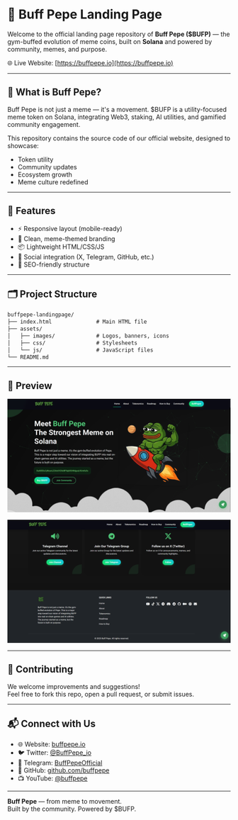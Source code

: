 
# 🐸 Buff Pepe Landing Page

Welcome to the official landing page repository of **Buff Pepe ($BUFP)** — the gym-buffed evolution of meme coins, built on **Solana** and powered by community, memes, and purpose.

🌐 Live Website: [https://buffpepe.io](https://buffpepe.io)

---

## 🚀 What is Buff Pepe?

Buff Pepe is not just a meme — it's a movement. $BUFP is a utility-focused meme token on Solana, integrating Web3, staking, AI utilities, and gamified community engagement.

This repository contains the source code of our official website, designed to showcase:
- Token utility
- Community updates
- Ecosystem growth
- Meme culture redefined

---

## 🧾 Features

- ⚡ Responsive layout (mobile-ready)
- 🎨 Clean, meme-themed branding
- 📦 Lightweight HTML/CSS/JS
- 🔗 Social integration (X, Telegram, GitHub, etc.)
- 🌱 SEO-friendly structure

---

## 🗂️ Project Structure

```
buffpepe-landingpage/
├── index.html              # Main HTML file
├── assets/
│   ├── images/             # Logos, banners, icons
│   ├── css/                # Stylesheets
│   └── js/                 # JavaScript files
└── README.md
```

---

## 📸 Preview

![Landing Page Preview](assets/images/screenshot1.png)


![Landing Page Preview](assets/images/screenshot2.png)

---

## 🤝 Contributing

We welcome improvements and suggestions!  
Feel free to fork this repo, open a pull request, or submit issues.

---

## 📬 Connect with Us

- 🌐 Website: [buffpepe.io](https://buffpepe.io)
- 🐦 Twitter: [@BuffPepe_io](https://x.com/BuffPepe_io)
- 💬 Telegram: [BuffPepeOfficial](https://t.me/BuffPepeOfficial)
- 🧠 GitHub: [github.com/buffpepe](https://github.com/buffpepe)
- 📺 YouTube: [@buffpepe](https://youtube.com/@buffpepe)

---

**Buff Pepe** — from meme to movement.  
Built by the community. Powered by $BUFP.
